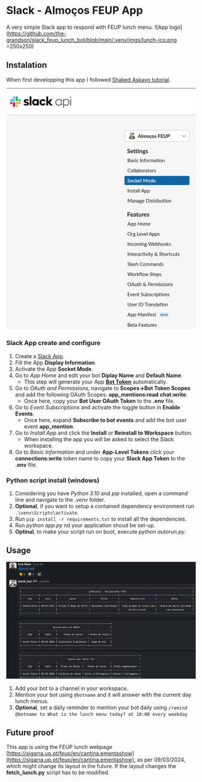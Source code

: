 # Slack - Almoços FEUP App
A very simple Slack app to respond with FEUP lunch menu.
![App logo](https://github.com/the-grandson/slack_feup_lunch_bot/blob/main/.venv/imgs/lunch-ico.png  =250x250) 

## Instalation
When first developping this app I followed [Shaked Askayo tutorial](https://www.kubiya.ai/resource-post/how-to-build-a-slackbot-with-python).

![Slack App Menu](https://github.com/the-grandson/slack_feup_lunch_bot/blob/main/.venv/imgs/AppMenu.png)

### Slack App create and configure
1. Create a [Slack App](https://api.slack.com/apps).
2. Fill the App **Display Information**.
3. Activate the App **Socket Mode**.
4. Go to *App Home* and edit your bot **Diplay Name** and **Default Name**.
   - This step will generate your App [**Bot Token**](https://api.slack.com/authentication/token-types#bot) automatically.
5. Go to *OAuth and Permissions*, navigate to **Scopes->Bot Token Scopes** and add the following OAuth Scopes: **app_mentions:read** **chat:write**.
   - Once here, copy your **Bot User OAuth Token** to the **.env** file.
6. Go to *Event Subscriptions* and activate the toggle button in **Enable Events**.
   - Once here, expand **Subscribe to bot events** and add the bot user event **app_mention**.
7. Go to *Install App* and click the **Install** or **Reinstall to Workspace** button.
   - When installing the app you will be asked to select the Slack workspace.
8. Go to *Basic Information* and under **App-Level Tokens** click your **connections:write** token name to copy your **Slack App Token** to the **.env** file.

### Python script install (windows)
1. Considering you have *Python 3.10* and *pip* installed, open a command line and navigate to the *.venv* folder.
2. **Optional**, if you want to setup a contained dependency environment run `.\venv\Scripts\activate`.
3. Run `pip install -r requirements.txt` to install all the dependencies.
4. Run *python app.py* nd your application shoud be set-up.
5. **Optinal**, to make your script run on boot, execute *python autorun.py*.

## Usage

![Lunch App Usage](https://github.com/the-grandson/slack_feup_lunch_bot/blob/main/.venv/imgs/Usage.png)

1. Add your bot to a channel in your workspace.
2. Mention your bot using `@botname` and it will answer with the current day lunch menus.
3. **Optional**, set a daily reminder to mention your bot daily using `/remind @botname to What is the lunch menu today? at 10:00 every weekday`

## Future proof

This app is using the FEUP lunch webpage [https://sigarra.up.pt/feup/en/cantina.ementashow](https://sigarra.up.pt/feup/en/cantina.ementashow), as per 09/03/2024, which might change its layout in the future.
If the layout changes the **fetch_lunch.py** script has to be modified.
